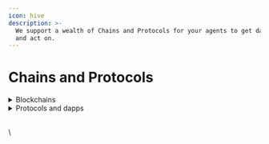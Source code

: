 ```yaml
---
icon: hive
description: >-
  We support a wealth of Chains and Protocols for your agents to get data from
  and act on.
---
```


# Chains and Protocols

<details>

<summary>Blockchains</summary>

* BTC
* Solana
* Ethereum
* Arbitrum
* SEI
* Avalanche
* Linea
* Base
* Mode
* Optimism
* Metis
* Manta
* Berachain
* TRON
* TON
* Osmosis
* Cosmos Hub
* Kujira
* Injective
* Axelar
* Terra
* Agoric
* Celestia
* And many, many more...

</details>

<details>

<summary>Protocols and dapps</summary>

#### DEXs, Routers and LPs

* Raydium
* Orca
* Camelot
* Uniswap
* Meteora
* Jupiter
* Squid
* Mayan
* Li.Fi
* SUN
* Oogabooga (Coming soon...)
* And many, many more...

#### NFT Marketplaces

* Magic Eden
* Blur (Coming soon...)

#### Derivatives and Perpetuals

* DYDX
* GMX
* Pendle
* Ethena

#### LSDs, Yield and Lending

* Lido
* Morpho
* Aave
* Euler
* Gearbox
* Yearn
* Jito
* Lulo
* Compound
* Peapods
* Justlend (Coming soon...)

#### Governance

* Tally
* Snapshot (Coming soon...)



</details>



\
\
